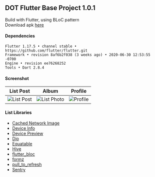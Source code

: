 ## DOT Flutter Base Project 1.0.1

Build with Flutter, using BLoC pattern  
Download apk [here](https://www.dropbox.com/s/beyyydndt0cvp0q)

#### Dependencies

```
Flutter 1.17.5 • channel stable • https://github.com/flutter/flutter.git
Framework • revision 8af6b2f038 (3 weeks ago) • 2020-06-30 12:53:55 -0700
Engine • revision ee76268252
Tools • Dart 2.8.4
```

#### Screenshot

|                   List Post                   |                     Album                      |                   Profile                   |
| :-------------------------------------------: | :--------------------------------------------: | :-----------------------------------------: |
| ![List Post](https://i.imgur.com/jC7UoeL.jpg) | ![List Photo](https://i.imgur.com/dtaBedk.jpg) | ![Profile](https://i.imgur.com/mxJlOoe.jpg) |

#### List Libraries

- [Cached Network Image](https://pub.dev/packages/cached_network_image)
- [Device Info](https://pub.dev/packages/device_info)
- [Device Preview](https://pub.dev/packages/device_preview)
- [Dio](https://pub.dev/packages/dio)
- [Equatable](https://pub.dev/packages/equatable)
- [Hive](https://pub.dev/packages/hive)
- [flutter_bloc](https://pub.dev/packages/flutter_bloc)
- [formz](https://pub.dev/packages/formz)
- [pull_to_refresh](https://pub.dev/packages/pull_to_refresh)
- [Sentry](https://pub.dev/packages/sentry)
